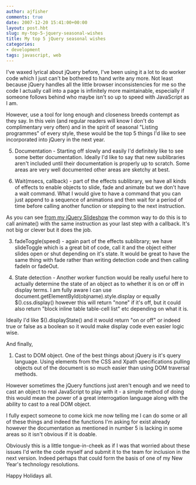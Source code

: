 ```yaml
---
author: ajfisher
comments: true
date: 2007-12-20 15:41:00+00:00
layout: post.hbt
slug: my-top-5-jquery-seasonal-wishes
title: My top 5 jQuery seasonal wishes
categories:
- development
tags: javascript, web
---
```


I've waxed lyrical about jQuery before, I've been using it a lot to do worker code which I just can't be bothered to hand write any more. Not least because jQuery handles all the little browser inconsistencies for me so the code I actually call into a page is infinitely more maintainable, especially if someone follows behind who maybe isn't so up to speed with JavaScript as I am.

However, use a tool for long enough and closeness breeds contempt as they say. In this vein (and regular readers will know I don't do complimentary very often) and in the spirit of seasonal "Listing programmes" of every style, these would be the top 5 things I'd like to see incorporated into jQuery in the next year.

5. Documentation - Starting off slowly and easily I'd definitely like to see some better documentation. Ideally I'd like to say that new sublibraries aren't included until their documentation is properly up to scratch. Some areas are very well documented other areas are sketchy at best.

4. Wait(msecs, callback) - part of the effects sublibrary, we have all kinds of effects to enable objects to slide, fade and animate but we don't have a wait command. What I would give to have a command that you can just append to a sequence of animations and then wait for a period of time before calling another function or stepping to the next instruction.

As you can see [from my jQuery Slideshow](http://technologytreason.blogspot.com/2007/10/jquery-slideshow.html) the common way to do this is to call animate() with the same instruction as your last step with a callback. It's not big or clever but it does the job.

3. fadeToggle(speed) - again part of the effects sublibrary; we have slideToggle which is a great bit of code, call it and the object either slides open or shut depending on it's state. It would be great to have the same thing with fade rather than writing detection code and then calling fadeIn or fadeOut.

2. State detection - Another worker function would be really useful here to actually determine the state of an object as to whether it is on or off in display terms. I am fully aware I can use document.getElementById(objname).style.display or equally $().css.display() however this will return "none" if it's off, but it could also return "block inline table table-cell list" etc depending on what it is.

Ideally I'd like $().displayState() and it would return "on or off" or indeed true or false as a boolean so it would make display code even easier logic wise.

And finally,

1. Cast to DOM object. One of the best things about jQuery is it's query language. Using elements from the CSS and Xpath specifications pulling objects out of the document is so much easier than using DOM traversal methods.

However sometimes the jQuery functions just aren't enough and we need to cast an object to real JavaScript to play with it - a simple method of doing this would mean the power of a great interrogation language along with the ability to cast to a real DOM object.

I fully expect someone to come kick me now telling me I can do some or all of these things and indeed the functions I'm asking for exist already however the documentation as mentioned in number 5 is lacking in some areas so it isn't obvious if it is doable.

Obviously this is a little tongue-in-cheek as if I was that worried about these issues I'd write the code myself and submit it to the team for inclusion in the next version. Indeed perhaps that could form the basis of one of my New Year's technology resolutions.

Happy Holidays all.
